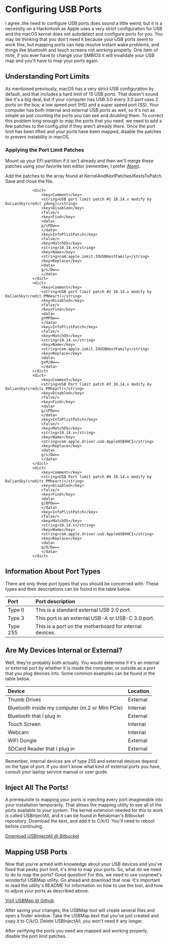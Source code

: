 # Configuring USB Ports

I agree..the need to configure USB ports does sound a little weird, but it is a necessity on a Hackintosh as Apple uses a very strict configuration for USB and the macOS kernel does not autodetect and configure ports for you.  You may be thinking that you don't need it because your USB ports seem to work fine, but mapping ports can help resolve instant wake problems, and things like bluetooth and touch screens not working properly.  One item of note, if you ever have to change your SMBIOS it will invalidate your USB map and you'll have to map your ports again.

## Understanding Port Limits

As mentioned previously, macOS has a very strict USB configuration by default, and that includes a hard limit of 15 USB ports.  That doesn't sound like it's a big deal, but if your computer has USB 3.0 every 3.0 port uses 2 ports on the bus; a low speed port \(HS\) and a super speed port \(SS\).  Your computer has both internal and external USB ports as well, so it's not as simple as just counting the ports you can see and doubling them.  To correct this problem long enough to map the ports that you need, we need to add a few patches to the config.plist if they aren't already there.  Once the port limit has been lifted and your ports have been mapped, disable the patches to prevent instability in macOS.

### Applying the Port Limit Patches

Mount up your EFI partition if it isn't already and then we'll merge these patches using your favorite text editor \(remember, I prefer [Atom](https://atom.io)\). 

Add the patches to the array found at KernelAndKextPatches/KextsToPatch.  Save and close the file.

```text
            <dict>
                <key>Comment</key>
                <string>USB port limit patch #1 10.14.x modify by DalianSky(credit ydeng)</string>
                <key>Disabled</key>
                <false/>
                <key>Find</key>
                <data>
                g/sPDw==
                </data>
                <key>InfoPlistPatch</key>
                <false/>
                <key>MatchOS</key>
                <string>10.14.x</string>
                <key>Name</key>
                <string>com.apple.iokit.IOUSBHostFamily</string>
                <key>Replace</key>
                <data>
                g/s/Dw==
                </data>
            </dict>
            <dict>
                <key>Comment</key>
                <string>USB port limit patch #2 10.14.x modify by DalianSky(credit PMHeart)</string>
                <key>Disabled</key>
                <false/>
                <key>Find</key>
                <data>
                g+MP0w==
                </data>
                <key>InfoPlistPatch</key>
                <false/>
                <key>MatchOS</key>
                <string>10.14.x</string>
                <key>Name</key>
                <string>com.apple.iokit.IOUSBHostFamily</string>
                <key>Replace</key>
                <data>
                g+M/0w==
                </data>
            </dict>
            <dict>
                <key>Comment</key>
                <string>USB Port limit patch #3 10.14.x modify by DalianSky(credits PMheart)</string>
                <key>Disabled</key>
                <false/>
                <key>Find</key>
                <data>
                g/sPDw==
                </data>
                <key>InfoPlistPatch</key>
                <false/>
                <key>MatchOS</key>
                <string>10.14.x</string>
                <key>Name</key>
                <string>com.apple.driver.usb.AppleUSBXHCI</string>
                <key>Replace</key>
                <data>
                g/s/Dw==
                </data>
            </dict>
            <dict>
                <key>Comment</key>
                <string>USB Port limit patch #4 10.14.x modify by DalianSky(credits PMheart)</string>
                <key>Disabled</key>
                <false/>
                <key>Find</key>
                <data>
                g/8PDw==
                </data>
                <key>InfoPlistPatch</key>
                <false/>
                <key>MatchOS</key>
                <string>10.14.x</string>
                <key>Name</key>
                <string>com.apple.driver.usb.AppleUSBXHCI</string>
                <key>Replace</key>
                <data>
                g/8/Dw==
                </data>
            </dict>
```

## Information About Port Types

There are only three port types that you should be concerned with.  These types and their descriptions can be found in the table below.

| Port | Port description |
| :--- | :--- |
| Type 0 | This is a standard external USB 2.0 port. |
| Type 3 | This port is an external USB-A or USB-C 3.0 port. |
| Type 255 | This is a port on the motherboard for internal devices. |

## Are My Devices Internal or External?

Well, they're probably both actually.  You would determine if it's an internal or external port by whether it is inside the computer, or outside as a port that you plug devices into.  Some common examples can be found in the table below.

| Device | Location |
| :--- | :--- |
| Thumb Drives | External |
| Bluetooth inside my computer \(m.2 or Mini PCIe\) | Internal |
| Bluetooth that I plug in | External |
| Touch Screen | Internal |
| Webcam | Internal |
| WIFI Dongle | External |
| SDCard Reader that I plug in | External |

Remember, internal devices are of type 255 and external devices depend on the type of port.  If you don't know what kind of external ports you have, consult your laptop service manual or user guide.

## Inject All The Ports!

A prerequisite to mapping your ports is injecting every port imagineable into your installation temporarily.  That allows the mapping utility to see all of the ports available to your system.  The kernel extension needed for this to work is called USBInjectAll, and it can be found in Rehabman's Bitbucket repository.  Download the kext, and add it to C/k/O.  You'll need to reboot before continuing.

[Download USBInjectAll @ Bitbucket](https://bitbucket.org/RehabMan/os-x-usb-inject-all/downloads/)

## Mapping USB Ports

Now that you're armed with knowledge about your USB devices and you've fixed that pesky port limit, it's time to map your ports.  So, what do we need to do to map the ports?  Good question!  For this, we need to use corpnewt's wonderful USBMap utility.  Go ahead and download that now.  It's important to read the utility's README for information on how to use the tool, and how to adjust your ports as described above.

[Visit USBMap @ Github](https://github.com/corpnewt/USBMap)

After saving your changes, the USBMap tool will create several files and open a finder window.  Take the USBMap.kext that you've just created and copy it to C/k/O.  Delete USBInjectAll, you won't need it any longer.

After verifying the ports you need are mapped and working properly, disable the port limit patches.

